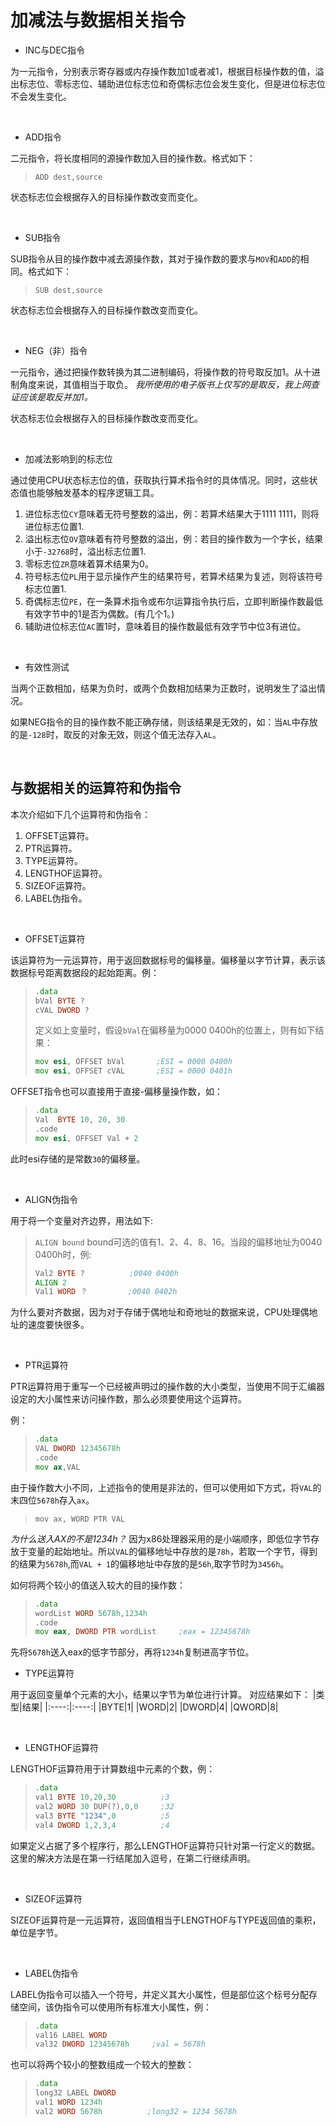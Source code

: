 # 加减法与数据相关指令

* INC与DEC指令
  
为一元指令，分别表示寄存器或内存操作数加1或者减1，根据目标操作数的值，溢出标志位、零标志位、辅助进位标志位和奇偶标志位会发生变化，但是进位标志位不会发生变化。

&emsp;

* ADD指令

二元指令，将长度相同的源操作数加入目的操作数。格式如下：
>`ADD dest,source`

状态标志位会根据存入的目标操作数改变而变化。

&emsp;

* SUB指令

SUB指令从目的操作数中减去源操作数，其对于操作数的要求与`MOV`和`ADD`的相同。格式如下：
>`SUB dest,source`

状态标志位会根据存入的目标操作数改变而变化。

&emsp;

* NEG（非）指令

一元指令，通过把操作数转换为其二进制编码，将操作数的符号取反加1。从十进制角度来说，其值相当于取负。
_我所使用的电子版书上仅写的是取反，我上网查证应该是取反并加1。_

状态标志位会根据存入的目标操作数改变而变化。

&emsp;

* 加减法影响到的标志位

通过使用CPU状态标志位的值，获取执行算术指令时的具体情况。同时，这些状态值也能够触发基本的程序逻辑工具。

1. 进位标志位`CY`意味着无符号整数的溢出，例：若算术结果大于1111 1111，则将进位标志位置1.
2. 溢出标志位`OV`意味着有符号整数的溢出，例：若目的操作数为一个字长，结果小于`-32768`时，溢出标志位置1.
3. 零标志位`ZR`意味着算术结果为0。
4. 符号标志位`PL`用于显示操作产生的结果符号，若算术结果为复述，则将该符号标志位置1.
5. 奇偶标志位`PE`，在一条算术指令或布尔运算指令执行后，立即判断操作数最低有效字节中的1是否为偶数。(有几个1。)
6. 辅助进位标志位`AC`置1时，意味着目的操作数最低有效字节中位3有进位。

&emsp;

* 有效性测试

当两个正数相加，结果为负时，或两个负数相加结果为正数时，说明发生了溢出情况。

如果NEG指令的目的操作数不能正确存储，则该结果是无效的，如：当`AL`中存放的是`-128`时，取反的对象无效，则这个值无法存入`AL`。

&emsp;

## 与数据相关的运算符和伪指令

本次介绍如下几个运算符和伪指令：

1. OFFSET运算符。
2. PTR运算符。
3. TYPE运算符。
4. LENGTHOF运算符。
5. SIZEOF运算符。
6. LABEL伪指令。

&emsp;

* OFFSET运算符

该运算符为一元运算符，用于返回数据标号的偏移量。偏移量以字节计算，表示该数据标号距离数据段的起始距离。例：

>```asm
>.data
>bVal BYTE ?
>cVAL DWORD ?
>```
>
>定义如上变量时，假设`bVal`在偏移量为0000 0400h的位置上，则有如下结果：  
>
>```asm
>mov esi, OFFSET bVal       ;ESI = 0000 0400h
>mov esi, OFFSET cVAL       ;ESI = 0000 0401h
>```

OFFSET指令也可以直接用于直接-偏移量操作数，如：
>
>```asm
>.data 
>Val  BYTE 10, 20, 30
>.code
>mov esi, OFFSET Val + 2 
>```

此时esi存储的是常数`30`的偏移量。

&emsp;

* ALIGN伪指令

用于将一个变量对齐边界，用法如下:
>`ALIGN bound`
bound可选的值有1、2、4、8、16。当段的偏移地址为0040 0400h时，例:
>
>```asm
>Val2 BYTE ?          ;0040 0400h
>ALIGN 2
>Val1 WORD ？         ;0040 0402h
>```
>
为什么要对齐数据，因为对于存储于偶地址和奇地址的数据来说，CPU处理偶地址的速度要快很多。

&emsp;

* PTR运算符

PTR运算符用于重写一个已经被声明过的操作数的大小类型，当使用不同于汇编器设定的大小属性来访问操作数，那么必须要使用这个运算符。

例：
>
>```asm
>.data
>VAL DWORD 12345678h
>.code
>mov ax,VAL

由于操作数大小不同，上述指令的使用是非法的，但可以使用如下方式，将`VAL`的末四位`5678h`存入`ax`。
>`mov ax, WORD PTR VAL`

_为什么送入AX的不是1234h？_
因为x86处理器采用的是小端顺序，即低位字节存放于变量的起始地址。所以`VAL`的偏移地址中存放的是`78h`，若取一个字节，得到的结果为`5678h`,而`VAL + 1`的偏移地址中存放的是`56h`,取字节时为`3456h`。

如何将两个较小的值送入较大的目的操作数：
>
>```asm
>.data
>wordList WORD 5678h,1234h
>.code
>mov eax, DWORD PTR wordList     ;eax = 12345678h
>```

先将`5678h`送入eax的低字节部分，再将`1234h`复制进高字节位。

* TYPE运算符

用于返回变量单个元素的大小，结果以字节为单位进行计算。
对应结果如下：
|类型|结果|
|:----:|:----:|
|BYTE|1|
|WORD|2|
|DWORD|4|
|QWORD|8|

&emsp;

* LENGTHOF运算符

LENGTHOF运算符用于计算数组中元素的个数，例：

>```asm
>.data
>val1 BYTE 10,20,30          ;3
>val2 WORD 30 DUP(?),0,0     ;32
>val3 BYTE "1234",0          ;5
>val4 DWORD 1,2,3,4          ;4
>```

如果定义占据了多个程序行，那么LENGTHOF运算符只针对第一行定义的数据。这里的解决方法是在第一行结尾加入逗号，在第二行继续声明。

&emsp;

* SIZEOF运算符
  
SIZEOF运算符是一元运算符，返回值相当于LENGTHOF与TYPE返回值的乘积，单位是字节。

&emsp;

* LABEL伪指令

LABEL伪指令可以插入一个符号，并定义其大小属性，但是部位这个标号分配存储空间，该伪指令可以使用所有标准大小属性，例：

>```asm
>.data
>val16 LABEL WORD
>val32 DWORD 12345678h     ;val = 5678h
>```
>
也可以将两个较小的整数组成一个较大的整数：

>```asm
>.data
>long32 LABEL DWORD
>val1 WORD 1234h
>val2 WORD 5678h          ;long32 = 1234 5678h
>```
